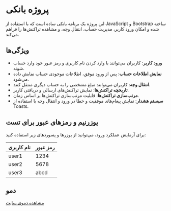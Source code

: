 # پروژه بانکی

این پروژه یک برنامه بانکی ساده است که با استفاده از JavaScript و Bootstrap ساخته شده و امکان ورود کاربر، مدیریت حساب، انتقال وجه، و مشاهده تراکنش‌ها را فراهم می‌کند.

## ویژگی‌ها

- **ورود کاربر**: کاربران می‌توانند با وارد کردن نام کاربری و رمز عبور خود وارد حساب شوند.
- **نمایش اطلاعات حساب**: پس از ورود موفق، اطلاعات موجودی حساب نمایش داده می‌شود.
- **انتقال وجه**: کاربران می‌توانند مبلغ مشخصی را به حساب دیگری منتقل کنند.
- **تاریخچه تراکنش‌ها**: نمایش تراکنش‌های ارسالی و دریافتی کاربر.
- **مرتب‌سازی تراکنش‌ها**: قابلیت مرتب‌سازی تراکنش‌ها بر اساس زمان.
- **سیستم هشدار**: نمایش پیغام‌های موفقیت و خطا در ورود و انتقال وجه با استفاده از Toasts.

## یوزرنیم و رمزهای عبور برای تست

برای آزمایش عملکرد ورود، می‌توانید از یوزرها و پسوردهای زیر استفاده کنید:

| نام کاربری | رمز عبور |
|------------|----------|
| user1      | 1234  |
| user2      | 5678 |
| user3      | abcd  |


 ## دمو

[مشاهده دموی سایت](https://hamidhosini.github.io/Bank/)


